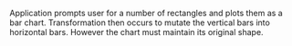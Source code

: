 Application prompts user for a number of rectangles and plots them as a bar chart. 
Transformation then occurs to mutate the vertical bars into horizontal bars. 
However the chart must maintain its original shape.
